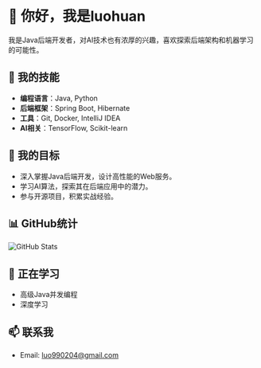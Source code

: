 # 👋 你好，我是luohuan

我是Java后端开发者，对AI技术也有浓厚的兴趣，喜欢探索后端架构和机器学习的可能性。

## 🚀 我的技能
- **编程语言**：Java, Python  
- **后端框架**：Spring Boot, Hibernate  
- **工具**：Git, Docker, IntelliJ IDEA  
- **AI相关**：TensorFlow, Scikit-learn

## 🎯 我的目标
- 深入掌握Java后端开发，设计高性能的Web服务。
- 学习AI算法，探索其在后端应用中的潜力。
- 参与开源项目，积累实战经验。

## 📊 GitHub统计
![GitHub Stats](https://github-readme-stats.vercel.app/api?username=luohuan0204&show_icons=true&theme=radical)

## 🌱 正在学习
- 高级Java并发编程
- 深度学习

## 📫 联系我
- Email: luo990204@gmail.com  

